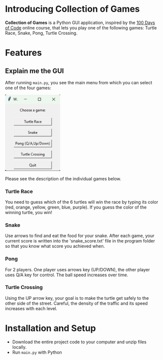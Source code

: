 # Introducing Collection of Games
**Collection of Games** is a Python GUI application, inspired by the [100 Days of Code](https://www.udemy.com/course/100-days-of-code/) online course, that lets you play one of the following games: Turtle Race, Snake, Pong, Turtle Crossing.

# Features
## Explain me the GUI
After running `main.py`, you see the main menu from which you can select one of the four games:

<img src="Screenshots/main_menu.png" alt="Main Menu" width="180"><br>

Please see the description of the individual games below.
### Turtle Race
You need to guess which of the 6 turtles will win the race by typing its color (red, orange, yellow, green, blue, purple). If you guess the color of the winning turtle, you win!

### Snake
Use arrows to find and eat the food for your snake. After each game, your current score is written into the 'snake_score.txt' file in the program folder so that you know what score you achieved when.

### Pong
For 2 players. One player uses arrows key (UP/DOWN), the other player uses Q/A key for control. The ball speed increases over time.

### Turtle Crossing
Using the UP arrow key, your goal is to make the turtle get safely to the other side of the street. Careful, the density of the traffic and its speed increases with each level.

# Installation and Setup
- Download the entire project code to your computer and unzip files locally.
- Run `main.py` with Python

